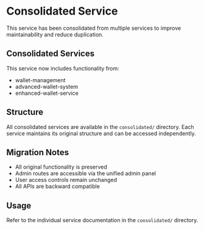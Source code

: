 # Consolidated Service

This service has been consolidated from multiple services to improve maintainability and reduce duplication.

## Consolidated Services

This service now includes functionality from:

- wallet-management
- advanced-wallet-system
- enhanced-wallet-service

## Structure

All consolidated services are available in the `consolidated/` directory.
Each service maintains its original structure and can be accessed independently.

## Migration Notes

- All original functionality is preserved
- Admin routes are accessible via the unified admin panel
- User access controls remain unchanged
- All APIs are backward compatible

## Usage

Refer to the individual service documentation in the `consolidated/` directory.
